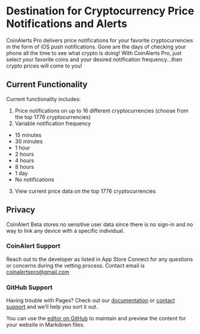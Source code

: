 # Destination for Cryptocurrency Price Notifications and Alerts

CoinAlerts Pro delivers price notifications for your favorite cryptocurrencies in the form of iOS push notifications. Gone are the days of checking your phone all the time to see what crypto is doing! With CoinAlerts Pro, just select your favorite coins and your desired notification frequency...then crypto prices will come to you!

## Current Functionality

Current functionality includes:

1. Price notifications on up to 16 different cryptocurrencies (choose from the top 1776 cryptocurrencies)
2. Variable notification frequency
  - 15 minutes
  - 30 minutes
  - 1 hour
  - 2 hours
  - 4 hours
  - 8 hours
  - 1 day
  - No notifications
3. View current price data on the top 1776 cryptocurrencies

## Privacy

CoinAlert Beta stores no sensitive user data since there is no sign-in and no way to link any device with a specific individual. 

### CoinAlert Support

Reach out to the developer as listed in App Store Connect for any questions or concerns during the vetting process. Contact email is coinalertspro@gmail.com

### GitHub Support

Having trouble with Pages? Check out our [documentation](https://docs.github.com/categories/github-pages-basics/) or [contact support](https://support.github.com/contact) and we’ll help you sort it out.

You can use the [editor on GitHub](https://github.com/asorenson20/CoinAlert/edit/gh-pages/index.md) to maintain and preview the content for your website in Markdown files.
